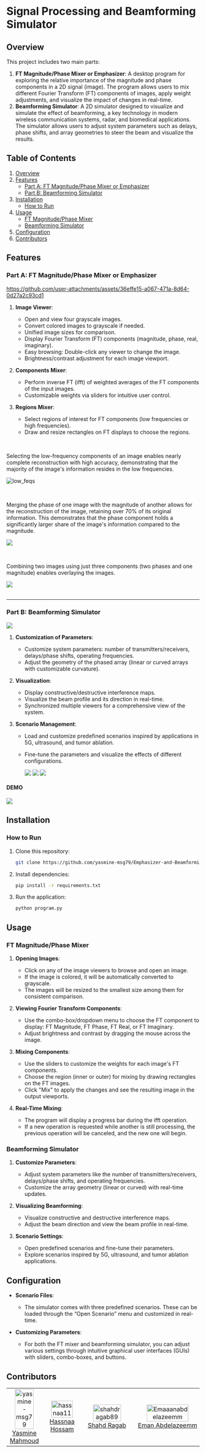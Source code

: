 
# Signal Processing and Beamforming Simulator

## Overview
This project includes two main parts: 

1. **FT Magnitude/Phase Mixer or Emphasizer**: A desktop program for exploring the relative importance of the magnitude and phase components in a 2D signal (image). The program allows users to mix different Fourier Transform (FT) components of images, apply weight adjustments, and visualize the impact of changes in real-time.
2. **Beamforming Simulator**: A 2D simulator designed to visualize and simulate the effect of beamforming, a key technology in modern wireless communication systems, radar, and biomedical applications. The simulator allows users to adjust system parameters such as delays, phase shifts, and array geometries to steer the beam and visualize the results.

## Table of Contents
1. [Overview](#overview)
2. [Features](#features)
   - [Part A: FT Magnitude/Phase Mixer or Emphasizer](#part-a-ft-magnitudephase-mixer-or-emphasizer)
   - [Part B: Beamforming Simulator](#part-b-beamforming-simulator)
3. [Installation](#installation)
    - [How to Run](#how-to-run)
4. [Usage](#usage)
   - [FT Magnitude/Phase Mixer](#ft-magnitudephase-mixer)
   - [Beamforming Simulator](#beamforming-simulator)
5. [Configuration](#configuration)
6. [Contributors](#contributors)

## Features

### Part A: FT Magnitude/Phase Mixer or Emphasizer


https://github.com/user-attachments/assets/36effe15-a067-471a-8d64-0d27a2c93cd1



1. **Image Viewer**:
   - Open and view four grayscale images.
   - Convert colored images to grayscale if needed.
   - Unified image sizes for comparison.
   - Display Fourier Transform (FT) components (magnitude, phase, real, imaginary).
   - Easy browsing: Double-click any viewer to change the image.
   - Brightness/contrast adjustment for each image viewport.

2. **Components Mixer**:
   - Perform inverse FT (ifft) of weighted averages of the FT components of the input images.
   - Customizable weights via sliders for intuitive user control.

3. **Regions Mixer**:
   - Select regions of interest for FT components (low frequencies or high frequencies).
   - Draw and resize rectangles on FT displays to choose the regions.
<br>

<p>
   Selecting the low-frequency components of an image enables nearly complete reconstruction with high accuracy,
   demonstrating that the majority of the image's information resides in the low frequencies.
</p>

![low_feqs](https://github.com/user-attachments/assets/7511fd8a-be7a-4cc9-9e08-b245270ce43e)

<br>

<p>Merging the phase of one image with the magnitude of another allows for the reconstruction of the image, retaining over 70% of its original information. This demonstrates that the phase component holds a significantly larger share of the image's information compared to the magnitude.</p>

  ![](media/patrickmix.png)

<br>

<p>Combining two images using just three components (two phases and one magnitude) enables overlaying the images.</p>
  
  ![](media/fourier2.png)  
<br>

---

### Part B: Beamforming Simulator
  ![](media/beam_main.png)

1. **Customization of Parameters**:
   - Customize system parameters: number of transmitters/receivers, delays/phase shifts, operating frequencies.
   - Adjust the geometry of the phased array (linear or curved arrays with customizable curvature).

2. **Visualization**:
   - Display constructive/destructive interference maps.
   - Visualize the beam profile and its direction in real-time.
   - Synchronized multiple viewers for a comprehensive view of the system.

3. **Scenario Management**:
   - Load and customize predefined scenarios inspired by applications in 5G, ultrasound, and tumor ablation.
   - Fine-tune the parameters and visualize the effects of different configurations.

      ![](media/ultrasound.png)
      ![](media/5g.png)
      ![](media/tumor.png)
   
#### DEMO

  ![](media/beam_demo.gif)



## Installation

 ### How to Run
1. Clone this repository:
   ```bash
   git clone https://github.com/yasmine-msg79/Emphasizer-and-Beamforming.git
   ```
2. Install dependencies:
   ```bash
   pip install -r requirements.txt
   ```
3. Run the application:
   ```bash
   python program.py
   ```

## Usage

### FT Magnitude/Phase Mixer

1. **Opening Images**:
   - Click on any of the image viewers to browse and open an image.
   - If the image is colored, it will be automatically converted to grayscale.
   - The images will be resized to the smallest size among them for consistent comparison.

2. **Viewing Fourier Transform Components**:
   - Use the combo-box/dropdown menu to choose the FT component to display: FT Magnitude, FT Phase, FT Real, or FT Imaginary.
   - Adjust brightness and contrast by dragging the mouse across the image.

3. **Mixing Components**:
   - Use the sliders to customize the weights for each image's FT components.
   - Choose the region (inner or outer) for mixing by drawing rectangles on the FT images.
   - Click "Mix" to apply the changes and see the resulting image in the output viewports.

4. **Real-Time Mixing**:
   - The program will display a progress bar during the ifft operation.
   - If a new operation is requested while another is still processing, the previous operation will be canceled, and the new one will begin.


### Beamforming Simulator

1. **Customize Parameters**:
   - Adjust system parameters like the number of transmitters/receivers, delays/phase shifts, and operating frequencies.
   - Customize the array geometry (linear or curved) with real-time updates.

2. **Visualizing Beamforming**:
   - Visualize constructive and destructive interference maps.
   - Adjust the beam direction and view the beam profile in real-time.

3. **Scenario Settings**:
   - Open predefined scenarios and fine-tune their parameters.
   - Explore scenarios inspired by 5G, ultrasound, and tumor ablation applications.


## Configuration

- **Scenario Files**:
  - The simulator comes with three predefined scenarios. These can be loaded through the “Open Scenario” menu and customized in real-time.

- **Customizing Parameters**:
  - For both the FT mixer and beamforming simulator, you can adjust various settings through intuitive graphical user interfaces (GUIs) with sliders, combo-boxes, and buttons.


## Contributors 

<table align="center" width="100%">
  <tr>
    <td align="center" width="20%">
      <a href="https://github.com/yasmine-msg79">
        <img src="https://github.com/yasmine-msg79.png?size=100" style="width:80%;" alt="yasmine-msg79"/>
      </a>
      <br />
      <a href="https://github.com/yasmine-msg79">Yasmine Mahmoud</a>
    </td>
    <td align="center" width="20%">
      <a href="https://github.com/hassnaa11">
        <img src="https://github.com/hassnaa11.png?size=100" style="width:80%;" alt="hassnaa11"/>
      </a>
      <br />
      <a href="https://github.com/hassnaa11">Hassnaa Hossam</a>
    </td>
    <td align="center" width="20%">
      <a href="https://github.com/shahdragab89">
        <img src="https://github.com/shahdragab89.png?size=100" style="width:80%;" alt="shahdragab89"/>
      </a>
      <br />
      <a href="https://github.com/shahdragab89">Shahd Ragab</a>
    </td>
   <td align="center" width="20%">
      <a href="https://github.com/Emaaanabdelazeemm">
        <img src="https://github.com/Emaaanabdelazeemm.png?size=100" style="width:80%;" alt="Emaaanabdelazeemm"/>
      </a>
      <br />
      <a href="https://github.com/Emaaanabdelazeemm">Eman Abdelazeemm</a>
    </td>
   <td align="center" width="20%">
      <a href="https://github.com/Ayat-Tarek">
        <img src="https://github.com/Ayat-Tarek.png?size=100" style="width:80%;" alt="Ayat-Tarek"/>
      </a>
      <br />
      <a href="https://github.com/Ayat-Tarek">Ayat Tarek</a>
    </td>
  </tr>
</table>
